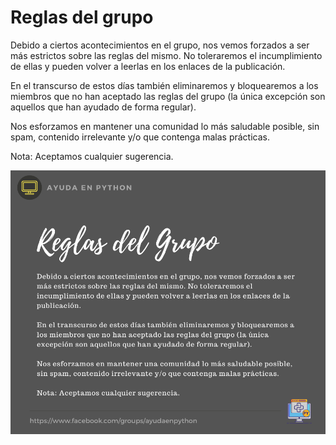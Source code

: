 # Reglas del grupo

Debido a ciertos acontecimientos en el grupo, nos vemos forzados a ser más estrictos sobre las reglas del mismo. No toleraremos el incumplimiento de ellas y pueden volver a leerlas en los enlaces de la publicación.

En el transcurso de estos días también eliminaremos y bloquearemos a los miembros que no han aceptado las reglas del grupo (la única excepción son aquellos que han ayudado de forma regular).

Nos esforzamos en mantener una comunidad lo más saludable posible, sin spam, contenido irrelevante y/o que contenga malas prácticas.

Nota: Aceptamos cualquier sugerencia.

![reglas](./assets/2022-05-26-reglas-del-grupo.png)